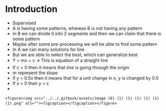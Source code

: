 # Introduction

* Supervised
* A is having some patterns, whereas B is not having any pattern
* In B we can divide it into 2 segments and then we can claim that there is some pattern
* Maybe after some pre-processing we will be able to find some pattern
* In A we can many solutions for line
* But we are able to select the best, which can generalize best
* Y = mx + c 🡪 This is equation of a straight line
* If c = 0 then it means that line is going through the origin
* m represent the slope
* if y = 0.5x then it means that for a unit change in x, y is changed by 0.5
* If x = 0 then y = c
*

    <figure><img src="../../.gitbook/assets/image (6) (1) (1) (1) (1) (1) (1).png" alt=""><figcaption></figcaption></figure>
